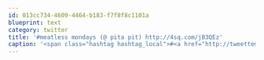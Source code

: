 ```yaml
---
id: 013cc734-4609-4464-b183-f7f8f8c1101a
blueprint: text
category: twitter
title: '#meatless mondays (@ pita pit) http://4sq.com/jB3QEz'
caption: '<span class="hashtag hashtag_local">#<a href="http://tweettemp.darylchymko.ca/?tag=meatless">meatless</a> mondays (@ pita pit) http://4sq.com/jB3QEz'
---
```

